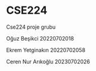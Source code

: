# CSE224
Cse224 proje grubu

Oğuz Beşikci 20220702018

Ekrem Yetginakın 20220702058

Ceren Nur Arıkoğlu 20230702026

